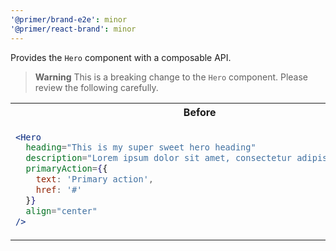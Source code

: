 ```yaml
---
'@primer/brand-e2e': minor
'@primer/react-brand': minor
---
```


Provides the `Hero` component with a composable API.

> **Warning**
> This is a breaking change to the `Hero` component. Please review the following carefully.

<table>
<tr>
<th> Before</th> <th> After </th>
</tr>
<tr>
<td valign="top">

```jsx
<Hero
  heading="This is my super sweet hero heading"
  description="Lorem ipsum dolor sit amet, consectetur adipiscing elit."
  primaryAction={{
    text: 'Primary action',
    href: '#'
  }}
  align="center"
/>
```

 </td>
<td valign="top">

```jsx
<Hero>
  <Hero.Heading>This is my super sweet hero heading</Hero.Heading>
  <Hero.Description>Lorem ipsum dolor sit amet, consectetur adipiscing elit.</Hero.Description>
  <Hero.PrimaryAction href="#">Primary action</Hero.PrimaryAction>
</Hero>
```

</td>
</tr>
</table>
